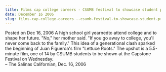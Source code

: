 ```yaml
---
title: Films cap college careers - CSUMB festival to showcase student projects
date: December 16 2006
slug: films-cap-college-careers --csumb-festival-to-showcase-student-projects
---
```


 



<span class="date">Posted on Dec 16, 2006    </span>
A high school girl yearnedto attend college and to shape her
future. &quot;No,&quot; her mother said. &quot;If you go away to college, you&apos;ll
never come back to the family.&quot; This idea of a generational clash
sparked the beginning of Juan Figueroa&apos;s film &quot;Lettuce Roots.&quot; The
upshot is a 5.5-minute film, one of 14 by CSUMB students to be
shown at the Capstone Festival on Wednesday.<br>
&#x2013; The Salinas Californian, Dec. 16, 2006<br/></br>




```
